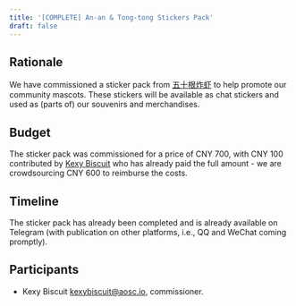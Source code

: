 ```yaml
---
title: '[COMPLETE] An-an & Tong-tong Stickers Pack'
draft: false
---
```


## Rationale

We have commissioned a sticker pack from [五十根炸虾](https://www.mihuashi.com/profiles/571437) to help promote our community mascots. These stickers will be available as chat stickers and used as (parts of) our souvenirs and merchandises.

## Budget

The sticker pack was commissioned for a price of CNY 700, with CNY 100 contributed by [Kexy Biscuit](https://github.com/KexyBiscuit) who has already paid the full amount - we are crowdsourcing CNY 600 to reimburse the costs.

## Timeline

The sticker pack has already been completed and is already available on Telegram (with publication on other platforms, i.e., QQ and WeChat coming promptly).

## Participants

- Kexy Biscuit <kexybiscuit@aosc.io>, commissioner.

